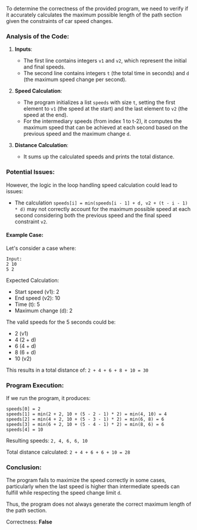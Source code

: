 To determine the correctness of the provided program, we need to verify if it accurately calculates the maximum possible length of the path section given the constraints of car speed changes.

### Analysis of the Code:

1. **Inputs**:
   - The first line contains integers `v1` and `v2`, which represent the initial and final speeds.
   - The second line contains integers `t` (the total time in seconds) and `d` (the maximum speed change per second).

2. **Speed Calculation**:
   - The program initializes a list `speeds` with size `t`, setting the first element to `v1` (the speed at the start) and the last element to `v2` (the speed at the end).
   - For the intermediary speeds (from index 1 to t-2), it computes the maximum speed that can be achieved at each second based on the previous speed and the maximum change `d`.

3. **Distance Calculation**:
   - It sums up the calculated speeds and prints the total distance.

### Potential Issues:
However, the logic in the loop handling speed calculation could lead to issues:
- The calculation `speeds[i] = min(speeds[i - 1] + d, v2 + (t - i - 1) * d)` may not correctly account for the maximum possible speed at each second considering both the previous speed and the final speed constraint `v2`.

#### Example Case:
Let's consider a case where:

```
Input:
2 10
5 2
```

Expected Calculation:
- Start speed (v1): 2
- End speed (v2): 10
- Time (t): 5
- Maximum change (d): 2

The valid speeds for the 5 seconds could be:
- 2 (v1)
- 4 (2 + d)
- 6 (4 + d)
- 8 (6 + d)
- 10 (v2)

This results in a total distance of: `2 + 4 + 6 + 8 + 10 = 30`

### Program Execution:
If we run the program, it produces:
```
speeds[0] = 2
speeds[1] = min(2 + 2, 10 + (5 - 2 - 1) * 2) = min(4, 10) = 4
speeds[2] = min(4 + 2, 10 + (5 - 3 - 1) * 2) = min(6, 8) = 6
speeds[3] = min(6 + 2, 10 + (5 - 4 - 1) * 2) = min(8, 6) = 6
speeds[4] = 10
```
Resulting speeds: `2, 4, 6, 6, 10`

Total distance calculated: `2 + 4 + 6 + 6 + 10 = 28`

### Conclusion:
The program fails to maximize the speed correctly in some cases, particularly when the last speed is higher than intermediate speeds can fulfill while respecting the speed change limit `d`.

Thus, the program does not always generate the correct maximum length of the path section.

Correctness: **False**